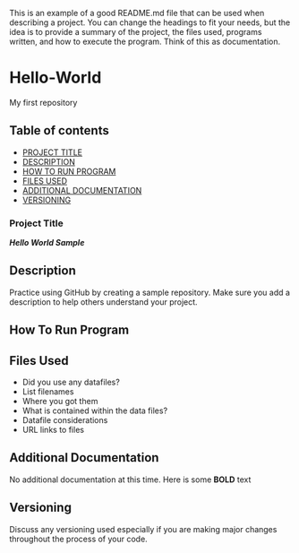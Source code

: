 This is an example of a good README.md file that can be used when describing a project. You can change the headings to fit your needs, but the idea is to provide a summary of the project, the files used, programs written, and how to execute the program. Think of this as documentation.

# Hello-World
My first repository

## Table of contents

- [PROJECT TITLE](#Project-Title)
- [DESCRIPTION](#Description)
- [HOW TO RUN PROGRAM](#How-To-Run-Program)
- [FILES USED](#Files-Used)
- [ADDITIONAL DOCUMENTATION](#Additional-Documentation)
- [VERSIONING](#Versioning)

### Project Title
***Hello World Sample***

## Description

Practice using GitHub by creating a sample repository. Make sure you add a description to help others understand your project.

## How To Run Program

## Files Used

- Did you use any datafiles?
- List filenames
- Where you got them
- What is contained within the data files?
- Datafile considerations
- URL links to files

## Additional Documentation

No additional documentation at this time. Here is some **BOLD** text

## Versioning

Discuss any versioning used especially if you are making major changes throughout the process of your code.
